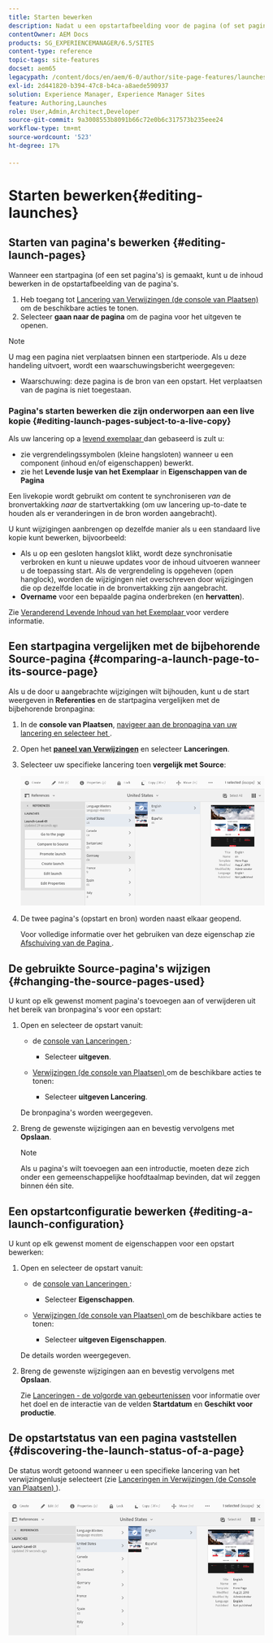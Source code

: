 ```yaml
---
title: Starten bewerken
description: Nadat u een opstartafbeelding voor de pagina (of set pagina's) hebt gemaakt, kunt u de inhoud bewerken in de opstartafbeelding van de pagina's.
contentOwner: AEM Docs
products: SG_EXPERIENCEMANAGER/6.5/SITES
content-type: reference
topic-tags: site-features
docset: aem65
legacypath: /content/docs/en/aem/6-0/author/site-page-features/launches
exl-id: 2d441820-b394-47c8-b4ca-a8aede590937
solution: Experience Manager, Experience Manager Sites
feature: Authoring,Launches
role: User,Admin,Architect,Developer
source-git-commit: 9a3008553b8091b66c72e0b6c317573b235eee24
workflow-type: tm+mt
source-wordcount: '523'
ht-degree: 17%

---
```


# Starten bewerken{#editing-launches}

## Starten van pagina&#39;s bewerken {#editing-launch-pages}

Wanneer een startpagina (of een set pagina&#39;s) is gemaakt, kunt u de inhoud bewerken in de opstartafbeelding van de pagina&#39;s.

1. Heb toegang tot [ Lancering van Verwijzingen (de console van Plaatsen) ](/help/sites-authoring/launches.md#launches-in-references-sites-console) om de beschikbare acties te tonen.
1. Selecteer **gaan naar de pagina** om de pagina voor het uitgeven te openen.

>[!NOTE]
>
>U mag een pagina niet verplaatsen binnen een startperiode. Als u deze handeling uitvoert, wordt een waarschuwingsbericht weergegeven:
>
>* Waarschuwing: deze pagina is de bron van een opstart. Het verplaatsen van de pagina is niet toegestaan.

### Pagina&#39;s starten bewerken die zijn onderworpen aan een live kopie {#editing-launch-pages-subject-to-a-live-copy}

Als uw lancering op a [ levend exemplaar ](/help/sites-administering/msm.md) dan gebaseerd is zult u:

* zie vergrendelingssymbolen (kleine hangsloten) wanneer u een component (inhoud en/of eigenschappen) bewerkt.
* zie het **Levende lusje van het Exemplaar** in **Eigenschappen van de Pagina**

Een livekopie wordt gebruikt om content te synchroniseren *van* de bronvertakking *naar* de startvertakking (om uw lancering up-to-date te houden als er veranderingen in de bron worden aangebracht).

U kunt wijzigingen aanbrengen op dezelfde manier als u een standaard live kopie kunt bewerken, bijvoorbeeld:

* Als u op een gesloten hangslot klikt, wordt deze synchronisatie verbroken en kunt u nieuwe updates voor de inhoud uitvoeren wanneer u de toepassing start. Als de vergrendeling is opgeheven (open hanglock), worden de wijzigingen niet overschreven door wijzigingen die op dezelfde locatie in de bronvertakking zijn aangebracht.
* **Overname** voor een bepaalde pagina onderbreken (en **hervatten**).

Zie [ Veranderend Levende Inhoud van het Exemplaar ](/help/sites-administering/msm-livecopy.md#changing-live-copy-content) voor verdere informatie.

## Een startpagina vergelijken met de bijbehorende Source-pagina {#comparing-a-launch-page-to-its-source-page}

Als u de door u aangebrachte wijzigingen wilt bijhouden, kunt u de start weergeven in **Referenties** en de startpagina vergelijken met de bijbehorende bronpagina:

1. In de **console van Plaatsen**, [ navigeer aan de bronpagina van uw lancering en selecteer het ](/help/sites-authoring/basic-handling.md#viewingandselectingyourresources).
1. Open het **[paneel van Verwijzingen](/help/sites-authoring/basic-handling.md#references)** en selecteer **Lanceringen**.
1. Selecteer uw specifieke lancering toen **vergelijk met Source**:

   ![ scherm-shot_2019-03-05at121952 ](assets/screen-shot_2019-03-05at121952.png)

1. De twee pagina&#39;s (opstart en bron) worden naast elkaar geopend.

   Voor volledige informatie over het gebruiken van deze eigenschap zie [ Afschuiving van de Pagina ](/help/sites-authoring/page-diff.md).

## De gebruikte Source-pagina&#39;s wijzigen {#changing-the-source-pages-used}

U kunt op elk gewenst moment pagina&#39;s toevoegen aan of verwijderen uit het bereik van bronpagina&#39;s voor een opstart:

1. Open en selecteer de opstart vanuit:

   * de [ console van Lanceringen ](/help/sites-authoring/launches.md#the-launches-console):

      * Selecteer **uitgeven**.

   * [ Verwijzingen (de console van Plaatsen) ](/help/sites-authoring/launches.md#launches-in-references-sites-console) om de beschikbare acties te tonen:

      * Selecteer **uitgeven Lancering**.

   De bronpagina&#39;s worden weergegeven.

1. Breng de gewenste wijzigingen aan en bevestig vervolgens met **Opslaan**.

   >[!NOTE]
   >
   >Als u pagina&#39;s wilt toevoegen aan een introductie, moeten deze zich onder een gemeenschappelijke hoofdtaalmap bevinden, dat wil zeggen binnen één site.

## Een opstartconfiguratie bewerken {#editing-a-launch-configuration}

U kunt op elk gewenst moment de eigenschappen voor een opstart bewerken:

1. Open en selecteer de opstart vanuit:

   * de [ console van Lanceringen ](/help/sites-authoring/launches.md#the-launches-console):

      * Selecteer **Eigenschappen**.

   * [ Verwijzingen (de console van Plaatsen) ](/help/sites-authoring/launches.md#launches-in-references-sites-console) om de beschikbare acties te tonen:

      * Selecteer **uitgeven Eigenschappen**.

   De details worden weergegeven.

1. Breng de gewenste wijzigingen aan en bevestig vervolgens met **Opslaan**.

   Zie [Lanceringen - de volgorde van gebeurtenissen](/help/sites-authoring/launches.md#launches-the-order-of-events) voor informatie over het doel en de interactie van de velden **Startdatum** en **Geschikt voor productie**.

## De opstartstatus van een pagina vaststellen {#discovering-the-launch-status-of-a-page}

De status wordt getoond wanneer u een specifieke lancering van het verwijzingenlusje selecteert (zie [ Lanceringen in Verwijzingen (de Console van Plaatsen) ](/help/sites-authoring/launches.md#launches-in-references-sites-console)).

![ scherm-shot_2019-03-05at121901 ](assets/screen-shot_2019-03-05at121901.png)
